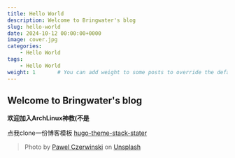 ```yaml
---
title: Hello World
description: Welcome to Bringwater's blog
slug: hello-world
date: 2024-10-12 00:00:00+0000
image: cover.jpg
categories:
    - Hello World
tags:
    - Hello World
weight: 1       # You can add weight to some posts to override the default sorting (date descending)
---
```


## Welcome to Bringwater's blog

**欢迎加入ArchLinux神教(不是**

点我clone一份博客模板 [hugo-theme-stack-stater](https://github.com/CaiJimmy/hugo-theme-stack-starter)

> Photo by [Pawel Czerwinski](https://unsplash.com/@pawel_czerwinski) on [Unsplash](https://unsplash.com/)
